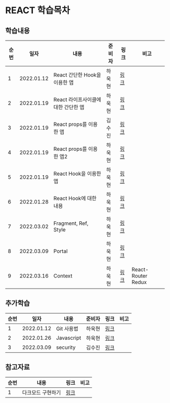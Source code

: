 # REACT 학습목차

## 학습내용

| 순번 | 일자       | 내용                                | 준비자 | 링크                         | 비고               |
| ---- | ---------- | ----------------------------------- | ------ | ---------------------------- | ------------------ |
| 1    | 2022.01.12 | React 간단한 Hook을 이용한 앱       | 하욱현 | [링크](./hook-example/)      |                    |
| 2    | 2022.01.19 | React 라이프사이클에 대한 간단한 앱 | 하욱현 | [링크](./life-cycle-example) |                    |
| 3    | 2022.01.19 | React props를 이용한 앱             | 김수진 | [링크](./props-example)      |                    |
| 4    | 2022.01.19 | React props를 이용한 앱2            | 하욱현 | [링크](./props-example2)     |                    |
| 5    | 2022.01.19 | React Hook을 이용한 앱              | 하욱현 | [링크](./hook-example2)      |                    |
| 6    | 2022.01.28 | React Hook에 대한 내용              | 하욱현 | [링크](./document/Hook.md)   |                    |
| 7    | 2022.03.02 | Fragment, Ref, Style                | 하욱현 | [링크](./frag_portal_ref)    |                    |
| 8    | 2022.03.09 | Portal                              | 하욱현 | [링크](./portal)             |                    |
| 9    | 2022.03.16 | Context                             | 하욱현 | [링크](./context-example)    | React-Router Redux |

## 추가학습

| 순번 | 일자       | 내용       | 준비자 | 링크                          | 비고 |
| ---- | ---------- | ---------- | ------ | ----------------------------- | ---- |
| 1    | 2022.01.12 | Git 사용법 | 하욱현 | [링크](./추가학습/Git.md)     |      |
| 2    | 2022.01.26 | Javascript | 하욱현 | [링크](./추가학습/javascript) |      |
| 3    | 2022.03.09 | security   | 김수진 | [링크](./추가학습/security)   |      |

## 참고자료

| 순번 | 내용              | 링크                                                                                                       | 비고 |
| ---- | ----------------- | ---------------------------------------------------------------------------------------------------------- | ---- |
| 1    | 다크모드 구현하기 | [링크](https://velog.io/@yijaee/%EB%8B%A4%ED%81%AC%EB%AA%A8%EB%93%9C-%EA%B5%AC%ED%98%84%ED%95%98%EA%B8%B0) |      |
